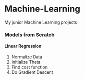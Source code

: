 # Machine-Learning
My junior Machine Learning projects
### Models from Scratch
#### Linear Regression
1. Normalize Data
2. Initialize Theta
3. Find cost function
4. Do Gradient Descent
